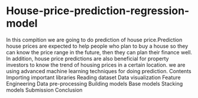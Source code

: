 # House-price-prediction-regression-model
In this compition we are going to do prediction of house price.Prediction house prices are expected to help people who plan to buy a house so they can know the price range in the future, then they can plan their finance well. In addition, house price predictions are also beneficial for property investors to know the trend of housing prices in a certain location. we are using advanced machine learning techniques for doing prediction.
Contents
Importing important libraries
Reading dataset
Data visualization
Feature Engineering
Data pre-processing
Building models
Base models
Stacking models
Submission
Conclusion
